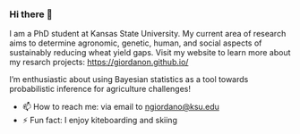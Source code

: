 ### Hi there 👋

I am a PhD student at Kansas State University. My current area of research aims to determine agronomic, genetic, human, and social aspects of sustainably reducing wheat yield gaps. Visit my website to learn more about my resarch projects: https://giordanon.github.io/

I’m enthusiastic about using Bayesian statistics as a tool towards probabilistic inference for agriculture challenges!


- 📫 How to reach me: via email to ngiordano@ksu.edu
- ⚡ Fun fact: I enjoy kiteboarding and skiing



